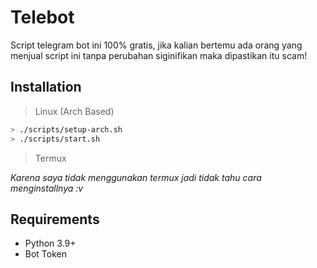 # Telebot

Script telegram bot ini 100% gratis, jika kalian bertemu ada orang yang menjual script ini tanpa perubahan siginifikan maka dipastikan itu scam!

## Installation
> Linux (Arch Based)
```bash
> ./scripts/setup-arch.sh
> ./scripts/start.sh
```

> Termux

*Karena saya tidak menggunakan termux jadi tidak tahu cara menginstallnya :v*

## Requirements
- Python 3.9+
- Bot Token